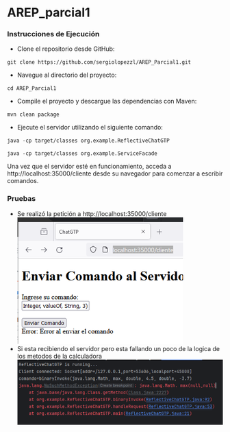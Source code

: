 # AREP_parcial1
### Instrucciones de Ejecución
* Clone el repositorio desde GitHub:

```
git clone https://github.com/sergiolopezzl/AREP_Parcial1.git
```

* Navegue al directorio del proyecto: 

```
cd AREP_Parcial1
```

* Compile el proyecto y descargue las dependencias con Maven: 

```
mvn clean package
```

* Ejecute el servidor utilizando el siguiente comando: 

```
java -cp target/classes org.example.ReflectiveChatGTP
```

```
java -cp target/classes org.example.ServiceFacade

```

Una vez que el servidor esté en funcionamiento, acceda a 
http://localhost:35000/cliente desde su navegador para comenzar a escribir comandos.

### Pruebas
* Se realizó la petición a http://localhost:35000/cliente
![prueba1.png](src/main/resources/img/prueba1.PNG)
* Si esta recibiendo el servidor pero esta fallando un poco de la logica de los metodos de la calculadora
  ![prueba1.png](src/main/resources/img/prueba2.PNG)